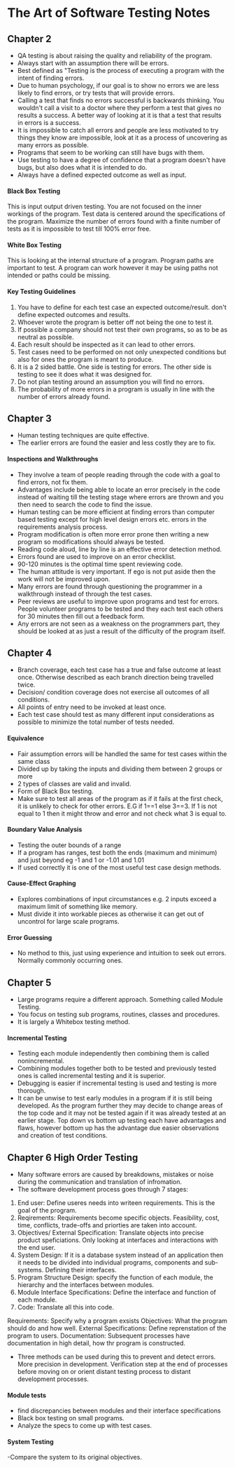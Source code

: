 # The Art of Software Testing Notes
## Chapter 2
- QA testing is about raising the quality and reliability of the program.
- Always start with an assumption there will be errors.
- Best defined as "Testing is the process of executing a program with the intent of finding errors.
- Due to human psychology, if our goal is to show no errors we are less likely to find errors, or try tests that will provide errors.
- Calling a test that finds no errors successful is backwards thinking. You wouldn't call a visit to a doctor where they perform a test that gives no results a success. A better way of looking at it is that a test that results in errors is a success.
- It is impossible to catch all errors and people are less motivated to try things they know are impossible, look at it as a process of uncovering as many errors as possible.
- Programs that seem to be working can still have bugs with them.
- Use testing to have a degree of confidence that a program doesn't have bugs, but also does what it is intended to do.
- Always have a defined expected outcome as well as input.

#### Black Box Testing
This is input output driven testing. You are not focused on the inner workings of the program. Test data is centered around the specifications of the program. Maximize the number of errors found with a finite number of tests as it is impossible to test till 100% error free.
 
#### White Box Testing
This is looking at the internal structure of a program. Program paths are important to test. A program can work however it may be using paths not intended or paths could be missing.
 
#### Key Testing Guidelines
1. You have to define for each test case an expected outcome/result.
don't define expected outcomes and results.
1. Whoever wrote the program is better off not being the one to test it.
1. If possible a company should not test their own programs, so as to be as neutral as possible.
1. Each result should be inspected as it can lead to other errors.
1. Test cases need to be performed on not only unexpected conditions but also for ones the program is meant to produce.
1. It is a 2 sided battle. One side is testing for errors. The other side is testing to see it does what it was designed for.
1. Do not plan testing around an assumption you will find no errors.
1. The probability of more errors in a program is usually in line with the number of errors already found.

## Chapter 3
- Human testing techniques are quite effective.
- The earlier errors are found the easier and less costly they are to fix.
 
#### Inspections and Walkthroughs
- They involve a team of people reading through the code with a goal to find errors, not fix them.
- Advantages include being able to locate an error precisely in the code instead of waiting till the testing stage where errors are thrown and you then need to search the code to find the issue.
- Human testing can be more efficient at finding errors than computer based testing except for high level design errors etc. errors in the requirements analysis process.
- Program modification is often more error prone then writing a new program so modifications should always be tested.
- Reading code aloud, line by line is an effective error detection method.
- Errors found are used to improve on an error checklist.
- 90-120 minutes is the optimal time spent reviewing code.
- The human attitude is very important. If ego is not put aside then the work will not be improved upon.
- Many errors are found through questioning the programmer in a walkthrough instead of through the test cases.
- Peer reviews are useful to improve upon programs and test for errors. People volunteer programs to be tested and they each test each others for 30 minutes then fill out a feedback form.
- Any errors are not seen as a weakness on the programmers part, they should be looked at as just a result of the difficulty of the program itself.


## Chapter 4
- Branch coverage, each test case has a true and false outcome at least once. Otherwise described as each branch direction being travelled twice.
- Decision/ condition coverage does not exercise all outcomes of all conditions.
- All points of entry need to be invoked at least once.
- Each test case should test as many different input considerations as possible to minimize the total number of tests needed.
 
#### Equivalence
- Fair assumption errors will be handled the same for test cases within the same class
- Divided up by taking the inputs and dividing them between 2 groups or more
- 2 types of classes are valid and invalid.
- Form of Black Box testing.
- Make sure to test all areas of the program as if it fails at the first check, it is unlikely to check for other errors. E.G if 1==1
else 3==3. If 1 is not equal to 1 then it might throw and error and not check what 3 is equal to.
 
#### Boundary Value Analysis
- Testing the outer bounds of a range
- If a program has ranges, test both the ends (maximum and minimum) and just beyond eg -1 and 1 or -1.01 and 1.01
- If used correctly it is one of the most useful test case design methods.
 
#### Cause-Effect Graphing
- Explores combinations of input circumstances e.g. 2 inputs exceed a maximum limit of something like memory.
- Must divide it into workable pieces as otherwise it can get out of uncontrol for large scale programs.
 
#### Error Guessing
- No method to this, just using experience and intuition to seek out errors. Normally commonly occurring ones.

## Chapter 5
- Large programs require a different approach. Something called Module Testing.
- You focus on testing sub programs, routines, classes and procedures.
- It is largely a Whitebox testing method.
 
#### Incremental Testing
- Testing each module independently then combining them is called nonincremental.
- Combining modules together both to be tested and previously tested ones is called incremental testing and it is superior.
- Debugging is easier if incremental testing is used and testing is more thorough.
- It can be unwise to test early modules in a program if it is still being developed. As the program further they may decide to change areas of the top code and it may not be tested again if it was already tested at an earlier stage.
Top down vs bottom up testing each have advantages and flaws, however bottom up has the advantage due easier observations and creation of test conditions.


## Chapter 6 High Order Testing
- Many software errors are caused by breakdowns, mistakes or noise during the communication and translation of infromation.
- The software development process goes through 7 stages:
1. End user: Define useres needs into writeen requirements. This is the goal of the program.
1. Reqirements: Requirements become specific objects. Feasibility, cost, time, conflicts, trade-offs and priorties are taken into account.
1. Objectives/ External Specification: Translate objects into precise product speficiations. Only looking at interfaces and interactions with the end user.
1. System Design: If it is a database system instead of an application then it needs to be divided into individual programs, components and sub-systems. Defining their interfaces.
1. Program Structure Design: specify the function of each module, the hierarchy and the interfaces between modules.
1. Module Interface Specifications: Define the interface and function of each module.
1. Code: Translate all this into code.

Requirements: Specify why a program exsists
Objectives: What the program should do and how well.
External Specifications: Define reprenstation of the program to users.
Documentation: Subsequent processes have documentation in high detail, how thr program is constructed.

- Three methods can be used during this to prevent and detect errors. More precision in development. Verification step at the end of processes before moving on or orient distant testing process to distant development processes.

#### Module tests 
- find discrepancies between modules and their interface specifications
- Black box testing on small programs.
- Analyze the specs to come up with test cases.

#### System Testing
-Compare the system to its original objectives.

####
